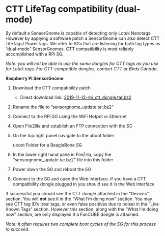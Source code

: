 # CTT LifeTag compatibility \(dual-mode\)

By default a SensorGnome is capable of detecting only Lotek Nanotags. However by applying a software patch a SensorGnome can also detect CTT LifeTags/ PowerTags. We refer to SGs that are listening for both tag types as “dual-mode” SensorGnomes. CTT compatibility is most reliably accomplished with a RPi SG. 

_Note: you will not be able to use the same dongles for CTT tags as you use for Lotek tags. For CTT-compatible dongles, contact CTT or Birds Canada._

**Raspberry Pi SensorGnome**

1. Download the CTT compatibility patch
   * Direct download link: [2019-11-12-rpi\_ctt\_dongle.tar.bz2](https://s3.amazonaws.com/media.celltracktech.com/sensorgnome/raspberry/2019-11-12-rpi_ctt_dongle.tar.bz2)
2. Rename the file to “sensorgnome\_update.tar.bz2”
3. Connect to the RPi SG using the WiFi Hotpot or Ethernet
4. Open FileZilla and establish an FTP connection with the SG
5. On the top right panel navigate to the uboot folder

   uboot Folder for a BeagleBone SG

6. In the lower right hand pane in FileZilla, copy the “sensorgnome\_update.tar.bz2” file into this folder
7. Power down the SG and reboot the SG
8. Connect to the SG and open the Web Interface. If you have a CTT compatibility dongle plugged in you should see it in the Web Interface

If successful you should see the CTT dongle attached in the “Devices” section. You will **not** see it in the “What I’m doing now” section. You may see CTT tag ID’s \(real tags, or even false positives due to noise\) in the “Live Known Tags” section. However this section, along with the “What I’m doing now” section, are only displayed if a FunCUBE dongle is attached.

_Note: it often requires two complete boot cycles of the SG for this process to succeed._


